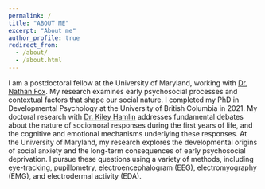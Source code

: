 ```yaml
---
permalink: /
title: "ABOUT ME"
excerpt: "About me"
author_profile: true
redirect_from: 
  - /about/
  - /about.html
---
```

I am a postdoctoral fellow at the University of Maryland, working with [Dr. Nathan Fox](https://nacs.umd.edu/facultyprofile/fox/nathan). My research examines early psychosocial processes and contextual factors that shape our social nature. I completed my PhD in Developmental Psychology at the University of British Columbia in 2021. My doctoral research with [Dr. Kiley Hamlin](https://psych.ubc.ca/profile/kiley-hamlin/) addresses fundamental debates about the nature of sociomoral responses during the first years of life, and the cognitive and emotional mechanisms underlying these responses. At the University of Maryland, my research explores the developmental origins of social anxiety and the long-term consequences of early psychosocial deprivation. I pursue these questions using a variety of methods, including eye-tracking, pupillometry, electroencephalogram (EEG), electromyography (EMG), and electrodermal activity (EDA).
